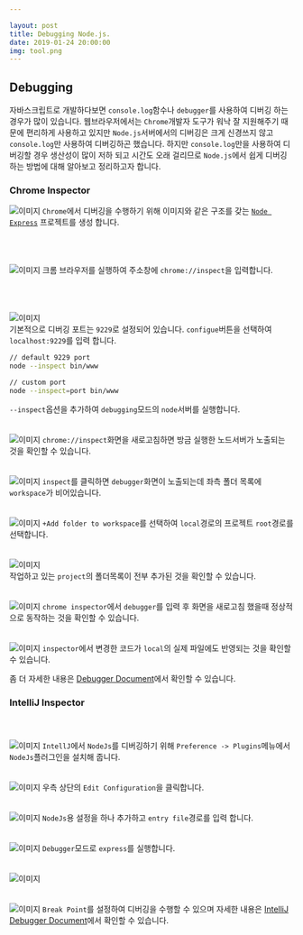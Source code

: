 ```yaml
---

layout: post
title: Debugging Node.js.
date: 2019-01-24 20:00:00
img: tool.png
---
```


## Debugging
자바스크립트로 개발하다보면 `console.log`함수나 `debugger`를 사용하여 디버깅 하는 경우가 많이 있습니다. 웹브라우저에서는 `Chrome`개발자 도구가 워낙 잘 지원해주기 때문에 편리하게 사용하고 있지만 
`Node.js`서버에서의 디버깅은 크게 신경쓰지 않고 `console.log`만 사용하여 디버깅하곤 했습니다. 하지만 `console.log`만을 사용하여 디버깅할 경우 생산성이 많이 저하 되고 시간도 오래 걸리므로 
`Node.js`에서 쉽게 디버깅하는 방법에 대해 알아보고 정리하고자 합니다. 

### Chrome Inspector
![이미지](/images/node-debugger/debugger1.png)
`Chrome`에서 디버깅을 수행하기 위해 이미지와 같은 구조를 갖는 [`Node Express`](https://github.com/imcts/express-boiler-plate) 프로젝트를 생성 합니다. 

<br><br><br>
![이미지](/images/node-debugger/debugger2.png)
크롬 브라우저를 실행하여 주소창에 `chrome://inspect`을 입력합니다. 

<br><br><br>
![이미지](/images/node-debugger/debugger3.png)<br>
기본적으로 디버깅 포트는 `9229`로 설정되어 있습니다. `configue`버튼을 선택하여 `localhost:9229`를 입력 합니다.
<br>
```bash
// default 9229 port
node --inspect bin/www

// custom port
node --inspect=port bin/www
```
`--inspect`옵션을 추가하여 `debugging`모드의 `node`서버를 실행합니다. 
<br><br><br>
![이미지](/images/node-debugger/debugger4.png)
`chrome://inspect`화면을 새로고침하면 방금 실행한 노드서버가 노출되는 것을 확인할 수 있습니다. 
<br><br><br>
![이미지](/images/node-debugger/debugger5.png)
`inspect`를 클릭하면 `debugger`화면이 노출되는데 좌측 폴더 목록에 `workspace`가 비어있습니다. 
<br><br><br>
![이미지](/images/node-debugger/debugger6.png)
`+Add folder to workspace`를 선택하여 `local`경로의 프로젝트 `root`경로를 선택합니다.
<br><br><br>
![이미지](/images/node-debugger/debugger7.png)
<br>작업하고 있는 `project`의 폴더목록이 전부 추가된 것을 확인할 수 있습니다. 
<br><br><br>
![이미지](/images/node-debugger/debugger8.png)
`chrome inspector`에서 `debugger`를 입력 후 화면을 새로고침 했을때 정상적으로 동작하는 것을 확인할 수 있습니다. 
<br><br><br>
![이미지](/images/node-debugger/debugger9.png)
`inspector`에서 변경한 코드가 `local`의 실제 파일에도 반영되는 것을 확인할 수 있습니다. 

좀 더 자세한 내용은 [Debugger Document](https://nodejs.org/api/debugger.html)에서 확인할 수 있습니다.


### IntelliJ Inspector<br><br><br>
![이미지](/images/node-debugger/debugger10.png)
`IntellJ`에서 `NodeJs`를 디버깅하기 위해 `Preference -> Plugins`메뉴에서 `NodeJs`플러그인을 설치해 줍니다.
<br><br><br>
![이미지](/images/node-debugger/debugger11.png)
우측 상단의 `Edit Configuration`을 클릭합니다. 
<br><br><br>
![이미지](/images/node-debugger/debugger12.png)
`NodeJs`용 설정을 하나 추가하고 `entry file`경로를 입력 합니다. 
<br><br><br>
![이미지](/images/node-debugger/debugger13.png)
`Debugger`모드로 `express`를 실행합니다. 
<br><br><br>
![이미지](/images/node-debugger/debugger14.png)<br><br><br>
![이미지](/images/node-debugger/debugger15.png)
`Break Point`를 설정하여 디버깅을 수행할 수 있으며 자세한 내용은 [IntelliJ Debugger Document](https://www.jetbrains.com/help/idea/running-and-debugging-node-js.html)에서 확인할 수 있습니다.
